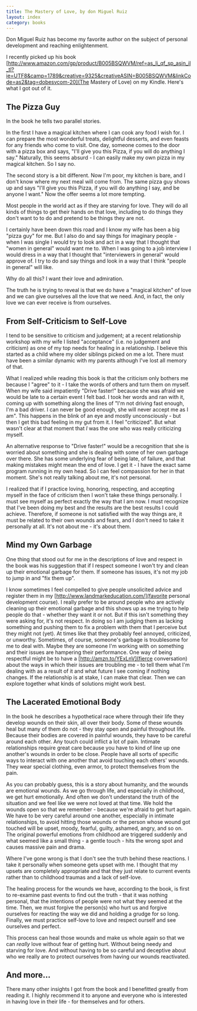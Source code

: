 ```yaml
---
title: The Mastery of Love, by don Miguel Ruiz
layout: index
category: books
---
```


Don Miguel Ruiz has become my favorite author on the subject of personal development and reaching enlightenment.

I recently picked up his book
[http://www.amazon.com/gp/product/B005BSQWVM/ref=as_li_qf_sp_asin_il_tl?ie=UTF8&camp=1789&creative=9325&creativeASIN=B005BSQWVM&linkCode=as2&tag=dobesvcom-20](The Mastery of Love)
on my Kindle.  Here's what I got out of it.

## The Pizza Guy

In the book he tells two parallel stories.

In the first I have a magical kitchen where I can cook any food I wish for. I can prepare the most wonderful treats,
delightful desserts, and even feasts for any friends who come to visit.  One day, someone comes to the door with a
pizza box and says, "I'll give you this Pizza, if you will do anything I say."  Naturally, this seems absurd - I can
easily make my own pizza in my magical kitchen.  So I say no.

The second story is a bit different.  Now I'm poor, my kitchen is bare, and I don't know where my next meal will come
from.  The same pizza guy shows up and says "I'll give you this Pizza, if you will do anything I say, and be anyone I
want."  Now the offer seems a lot more tempting.

Most people in the world act as if they are starving for love.  They will do all kinds of things to get their hands
on that love, including to do things they don't want to to do and pretend to be things they are not.

I certainly have been down this road and I know my wife has been a big "pizza guy" for me.  But I also do and say
things for imaginary people - when I was single I would try to look and act in a way that I thought that "women in
general" would want me to.  When I was going to a job interview I would dress in a way that I thought that
"interviewers in general" would approve of.  I try to do and say things and look in a way that I think "people in
general" will like.

Why do all this?  I want their love and admiration.

The truth he is trying to reveal is that we do have a "magical kitchen" of love and we can give ourselves all the
love that we need.  And, in fact, the only love we can ever receive is from ourselves.

## From Self-Criticism to Self-Love

I tend to be sensitive to criticism and judgement; at a recent relationship workshop with my wife I listed
"acceptance" (i.e. no judgement and criticism) as one of my top needs for healing in a relationship.  I believe
this started as a child where my older siblings picked on me a lot.  There must have been a similar dynamic with
my parents although I've lost all memory of that.

What I realized while reading this book is that the criticism only bothers me because I "agree" to it - I take the
words of others and turn them on myself.  When my wife said impatiently "Drive faster!" because she was afraid we
would be late to a certain event I felt bad.  I took her words and ran with it, coming up with something along the
lines of "I'm not driving fast enough, I'm a bad driver. I can never be good enough, she will never accept
me as I am".  This happens in the blink of an eye and mostly unconsciously - but then I get this bad feeling in
my gut from it.  I feel "criticized".  But what wasn't clear at that moment that <em>I</em> was the one who was
really criticizing myself.

An alternative response to "Drive faster!" would be a recognition that she is worried about something and she is
dealing with some of her own garbage over there.  She has some underlying fear of being late, of failure, and that
making mistakes might mean the end of love.  I get it - I have the exact same program running in my own head.  So I
can feel compassion for her in that moment.  She's not really talking about me, it's not personal.

I realized that if I practice loving, honoring, respecting, and accepting myself in the face of criticism then I
won't take these things personally.  I must see myself as perfect exactly the way that I am now.  I must recognize
that I've been doing my best and the results are the best results I could achieve.  Therefore, if someone is
not satisfied with the way things are, it must be related to their own wounds and fears, and I don't need to take
it personally at all.  It's not about me - it's about them.

## Mind my Own Garbage

One thing that stood out for me in the descriptions of love and respect in the book was his suggestion that if
I respect someone I won't try and clean up their emotional garbage for them.  If someone has issues, it's not my
job to jump in and "fix them up".

I know sometimes I feel compelled to give people unsolicited advice and register them in my [http://www.landmarkeducation.com/](favorite personal
development course).  I really prefer to be around people who are actively cleaning up their emotional garbage and
this shows up as me trying to help people do that - whether they want it or not.  But if this isn't something they were
asking for, it's not respect.  In doing so I am judging them as lacking something and pushing them to fix a problem
with them that I perceive but they might not (yet).  At times like that they probably feel annoyed, criticized, or
unworthy.
Sometimes, of course, someone's garbage is troublesome for me to deal with.  Maybe they are someone I'm working with
on something and their issues are hampering their performance.  One way of being respectful might be to have a
[http://amzn.to/YExLnV](fierce conversation) about the ways in which their issues are troubling me - to tell them what
I'm dealing with as a result of it and what future I see coming if nothing changes.  If the relationship is at stake,
I can make that clear.  Then we can explore together what kinds of solutions might work best.

## The Lacerated Emotional Body

In the book he describes a hypothetical race where through their life they develop wounds on their skin, all over their
body.  Some of these wounds heal but many of them do not - they stay open and painful throughout life.  Because their
bodies are covered in painful wounds, they have to be careful around each other.  Any touch could inflict a lot of
pain.  Intimate relationships require great care because you have to kind of line up one another's wounds in order
to be close.  People have all sorts of specific ways to interact with one another that avoid touching each others'
wounds.  They wear special clothing, even armor, to protect themselves from the pain.

As you can probably guess, this is a story about humanity, and the wounds are emotional wounds.  As we go through
life, and especially in childhood, we get hurt emotionally.  And often we don't understand the truth of the situation
and we feel like we were not loved at that time.  We hold the wounds open so that we remember - because we're afraid
to get hurt again.  We have to be very careful around one another, especially in intimate relationships, to avoid
hitting those wounds or the person whose wound got touched will be upset, moody, fearful, guilty, ashamed, angry,
and so on.  The original powerful emotions from childhood are triggered suddenly and what seemed like a small thing -
a gentle touch - hits the wrong spot and causes massive pain and drama.

Where I've gone wrong is that I don't see the truth behind these reactions.  I take it personally when someone
gets upset with me.  I thought that my upsets are completely appropriate and that they just relate to current events
rather than to childhood traumas and a lack of self-love.

The healing process for the wounds we have, according to the book, is first to re-examine past events to find out the
truth - that it was nothing personal, that the intentions of people were not what they seemed at the time.  Then, we
must forgive the person(s) who hurt us and forgive ourselves for reacting the way we did and holding a grudge for
so long.  Finally, we must practice self-love to love and respect ourself and see ourselves and perfect.

This process can heal those wounds and make us whole again so that we can <em>really</em> love without fear of
getting hurt.  Without being needy and starving for love.  And without having to be so careful and deceptive about
who we really are to protect ourselves from having our wounds reactivated.

## And more...

There many other insights I got from the book and I benefitted greatly from reading it.  I highly recommend it to anyone
and everyone who is interested in having love in their life - for themselves and for others.